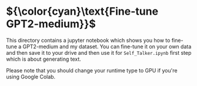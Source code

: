 # ${\color{cyan}\text{Fine-tune GPT2-medium}}$
This directory contains a jupyter notebook which shows you how to fine-tune a GPT2-medium and my dataset. You can fine-tune it on your own data and then save it to your drive and then use it for `Self_Talker.ipynb` first step which is about generating text.


Please note that you should change your runtime type to GPU if you're using Google Colab.
